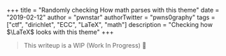 +++
title = "Randomly checking How math parses with this theme"
date = "2019-02-12"
author = "pwnstar"
authorTwitter = "pwns0graphy"
tags = ["ctf", "dirichlet", "ECC", "LaTeX", "math"]
description = "Checking how $\LaTeX$ looks with this theme"
+++

> This writeup is a WIP (Work In Progress) 🔨
